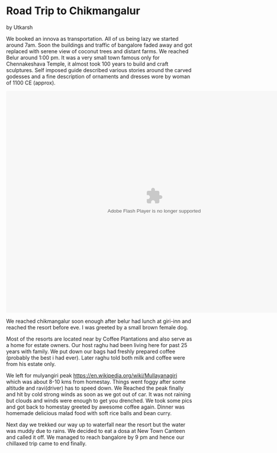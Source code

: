 # Road Trip to Chikmangalur
by Utkarsh

We booked an innova as transportation. All of us being lazy we started around 7am. Soon the buildings and traffic of bangalore faded away
and got replaced with serene view of coconut trees and distant farms. We reached Belur around 1:00 pm. It was a very small town famous only for
Chennakeshava Temple, it almost took 100 years to build and craft sculptures.
Self imposed guide described various stories around the carved godesses and a fine description of ornaments and dresses wore by woman of 1100 CE (approx). 

<object width="800" height="600"> <param name="flashvars" value="offsite=true&lang=en-us&page_show_url=%2Fphotos%2F42242899%40N05%2Fsets%2F72157670594662806%2Fshow%2F&page_show_back_url=%2Fphotos%2F42242899%40N05%2Fsets%2F72157670594662806%2F&set_id=72157670594662806&jump_to="></param> <param name="movie" value="https://www.flickr.com/apps/slideshow/show.swf?v=261948265"></param> <param name="allowFullScreen" value="true"></param><embed type="application/x-shockwave-flash" src="https://www.flickr.com/apps/slideshow/show.swf?v=261948265" allowFullScreen="true" flashvars="offsite=true&lang=en-us&page_show_url=%2Fphotos%2F42242899%40N05%2Fsets%2F72157670594662806%2Fshow%2F&page_show_back_url=%2Fphotos%2F42242899%40N05%2Fsets%2F72157670594662806%2F&set_id=72157670594662806&jump_to=" width="800" height="600"></embed></object>


We reached chikmangalur soon enough after belur had lunch at giri-inn and reached the resort before eve. I was greeted by a small brown female dog.



Most of the resorts are located near by Coffee Plantations
and also serve as a home for estate owners. Our host raghu had been living here for past 25 years with family. We put down our bags 
had freshly prepared coffee (probably the best i had ever). Later raghu told both milk and coffee were from his estate only. 


We left for mulyangiri peak https://en.wikipedia.org/wiki/Mullayanagiri which was about 8-10 kms from homestay. Things went foggy after some altitude and ravi(driver) has to speed down. We Reached the peak finally and hit by cold strong winds as soon as we got out of car. It was not raining but clouds and winds were enough to get you drenched. We took some pics and got back to homestay greeted by awesome coffee again.
Dinner was homemade delicious malad food with soft rice balls and bean curry. 

Next day we trekked our way up to waterfall near the resort but the water was muddy due to rains. We decided to eat a dosa at New Town Canteen and called it off. We managed to reach bangalore by 9 pm and hence our chillaxed trip came to end finally.


